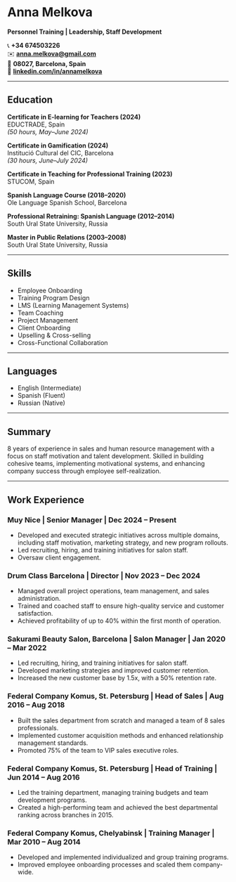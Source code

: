 # Anna Melkova  
**Personnel Training | Leadership, Staff Development**

📞 **+34 674503226**  
✉️ **anna.melkova@gmail.com**  
📍 **08027, Barcelona, Spain**  
🔗 **[linkedin.com/in/annamelkova](https://linkedin.com/in/annamelkova1986/)**

---

## Education

**Certificate in E-learning for Teachers (2024)**  
EDUCTRADE, Spain  
*(50 hours, May–June 2024)*

**Certificate in Gamification (2024)**  
Institució Cultural del CIC, Barcelona  
*(30 hours, June–July 2024)*

**Certificate in Teaching for Professional Training (2023)**  
STUCOM, Spain

**Spanish Language Course (2018–2020)**  
Ole Language Spanish School, Barcelona

**Professional Retraining: Spanish Language (2012–2014)**  
South Ural State University, Russia

**Master in Public Relations (2003–2008)**  
South Ural State University, Russia

---

## Skills

- Employee Onboarding  
- Training Program Design  
- LMS (Learning Management Systems)
- Team Coaching 
- Project Management
- Client Onboarding  
- Upselling & Cross-selling
- Cross-Functional Collaboration

---

## Languages

- English (Intermediate)
- Spanish (Fluent)
- Russian (Native)

---

## Summary

8 years of experience in sales and human resource management with a focus on staff motivation and talent development. Skilled in building cohesive teams, implementing motivational systems, and enhancing company success through employee self-realization.

---

## Work Experience

### Muy Nice | Senior Manager | Dec 2024 – Present
- Developed and executed strategic initiatives across multiple domains, including staff motivation, marketing strategy, and new program rollouts.
- Led recruiting, hiring, and training initiatives for salon staff.
- Oversaw client engagement.

### Drum Class Barcelona | Director | Nov 2023 – Dec 2024
- Managed overall project operations, team management, and sales administration.
- Trained and coached staff to ensure high-quality service and customer satisfaction.
- Achieved profitability of up to 40% within the first month of operation.

### Sakurami Beauty Salon, Barcelona | Salon Manager | Jan 2020 – Mar 2022
- Led recruiting, hiring, and training initiatives for salon staff.
- Developed marketing strategies and improved customer retention.
- Increased the new customer base by 1.5x, with a 50% retention rate.

### Federal Company Komus, St. Petersburg | Head of Sales | Aug 2016 – Aug 2018
- Built the sales department from scratch and managed a team of 8 sales professionals.
- Implemented customer acquisition methods and enhanced relationship management standards.
- Promoted 75% of the team to VIP sales executive roles.

### Federal Company Komus, St. Petersburg | Head of Training | Jun 2014 – Aug 2016
- Led the training department, managing training budgets and team development programs.
- Created a high-performing team and achieved the best departmental ranking across branches in 2015.

### Federal Company Komus, Chelyabinsk | Training Manager | Mar 2010 – Aug 2014
- Developed and implemented individualized and group training programs.
- Improved employee onboarding processes and scaled them company-wide.

